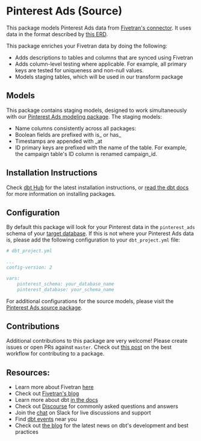 # Pinterest Ads (Source)

This package models Pinterest Ads data from [Fivetran's connector](https://fivetran.com/docs/applications/pinterest-ads). It uses data in the format described by [this ERD](https://docs.google.com/presentation/d/1YMsP4fBwb0sGoOgDWfIEVVOkfXfljOseulgx9wC87qk/edit).

This package enriches your Fivetran data by doing the following:

* Adds descriptions to tables and columns that are synced using Fivetran
* Adds column-level testing where applicable. For example, all primary keys are tested for uniqueness and non-null values.
* Models staging tables, which will be used in our transform package

## Models

This package contains staging models, designed to work simultaneously with our [Pinterest Ads modeling package](https://github.com/fivetran/dbt_pinterest). The staging models:

* Name columns consistently across all packages:
* Boolean fields are prefixed with is_ or has_
* Timestamps are appended with _at
* ID primary keys are prefixed with the name of the table. For example, the campaign table's ID column is renamed campaign_id.

## Installation Instructions
Check [dbt Hub](https://hub.getdbt.com/) for the latest installation instructions, or [read the dbt docs](https://docs.getdbt.com/docs/package-management) for more information on installing packages.

## Configuration
By default this package will look for your Pinterest data in the `pinterest_ads` schema of your [target database](https://docs.getdbt.com/docs/running-a-dbt-project/using-the-command-line-interface/configure-your-profile). If this is not where your Pinterest Ads data is, please add the following configuration to your `dbt_project.yml` file:

```yml
# dbt_project.yml

...
config-version: 2

vars:
    pinterest_schema: your_database_name
    pinterest_database: your_schema_name 
```

For additional configurations for the source models, please visit the [Pinterest Ads source package](https://github.com/fivetran/dbt_pinterest_source).

## Contributions

Additional contributions to this package are very welcome! Please create issues
or open PRs against `master`. Check out 
[this post](https://discourse.getdbt.com/t/contributing-to-a-dbt-package/657) 
on the best workflow for contributing to a package.

## Resources:
- Learn more about Fivetran [here](https://fivetran.com/docs)
- Check out [Fivetran's blog](https://fivetran.com/blog)
- Learn more about dbt [in the docs](https://docs.getdbt.com/docs/introduction)
- Check out [Discourse](https://discourse.getdbt.com/) for commonly asked questions and answers
- Join the [chat](http://slack.getdbt.com/) on Slack for live discussions and support
- Find [dbt events](https://events.getdbt.com) near you
- Check out [the blog](https://blog.getdbt.com/) for the latest news on dbt's development and best practices
